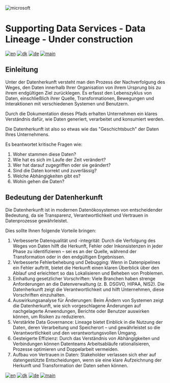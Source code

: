 ![microsoft](../images/microsoft.png)

# Supporting Data Services - Data Lineage - Under construction

[![en](https://img.shields.io/badge/lang-en-red.svg)](DataLineage.md)
[![dk](https://img.shields.io/badge/lang-dk-green.svg)](DataLineage-da.md)
[![de](https://img.shields.io/badge/lang-de-yellow.svg)](DataLineage-de.md)
[![main](https://img.shields.io/badge/main-document-blue.svg)](../../README.md)

## Einleitung

Unter der Datenherkunft versteht man den Prozess der Nachverfolgung des Weges, den Daten innerhalb Ihrer Organisation von ihrem Ursprung bis zu ihrem endgültigen Ziel zurücklegen.
Es erfasst den Lebenszyklus von Daten, einschließlich ihrer Quelle, Transformationen, Bewegungen und Interaktionen mit verschiedenen Systemen und Benutzern. 

Durch die Dokumentation dieses Pfads erhalten Unternehmen ein klares Verständnis dafür, wie Daten generiert, verarbeitet und konsumiert werden. 

Die Datenherkunft ist also so etwas wie das "Geschichtsbuch" der Daten Ihres Unternehmens. 

Es beantwortet kritische Fragen wie:

1) Woher stammen diese Daten?
2) Wie hat es sich im Laufe der Zeit verändert?
3) Wer hat darauf zugegriffen oder sie geändert?
4) Sind die Daten korrekt und zuverlässig?
5) Welche Abhängigkeiten gibt es?
6) Wohin gehen die Daten?

## Bedeutung der Datenherkunft

Die Datenherkunft ist in modernen Datenökosystemen von entscheidender Bedeutung, da sie Transparenz, Verantwortlichkeit und Vertrauen in Datenprozesse gewährleistet.

Dies sollte Ihnen folgende Vorteile bringen:

1) Verbesserte Datenqualität und -integrität: Durch die Verfolgung des Weges von Daten hilft die Herkunft, Fehler oder Inkonsistenzen in jeder Phase zu identifizieren – sei es an der Quelle, während der Transformation oder in den endgültigen Ergebnissen.
2) Verbesserte Fehlerbehebung und Debugging: Wenn in Datenpipelines ein Fehler auftritt, bietet die Herkunft einen klaren Überblick über den Ablauf und erleichtert so das Lokalisieren und Beheben von Problemen.
3) Einhaltung gesetzlicher Vorschriften: Viele Branchen haben strenge Anforderungen an die Datenverwaltung (z. B. DSGVO, HIPAA, NIS2). Die Datenherkunft zeigt die Verantwortlichkeit und hilft Unternehmen, diese Vorschriften einzuhalten.
4) Auswirkungsanalyse für Änderungen: Beim Ändern von Systemen zeigt die Datenherkunft, wie sich vorgeschlagene Änderungen auf nachgelagerte Anwendungen, Berichte oder Benutzer auswirken können, um Risiken zu reduzieren.
5) Verstärkte Data Governance: Lineage bietet Einblick in die Nutzung der Daten, deren Verarbeitung und Speicherort – und gewährleistet so die Verantwortlichkeit und den verantwortungsvollen Umgang.
6) Gesteigerte Effizienz: Durch das Verständnis von Abhängigkeiten und Verbindungen können Datenteams Arbeitsabläufe rationalisieren, Prozesse optimieren und Doppelarbeit vermeiden.
7) Aufbau von Vertrauen in Daten: Stakeholder verlassen sich eher auf datengestützte Entscheidungen, wenn sie eine klare Aufzeichnung der Herkunft und Transformation der Daten sehen können.



[![en](https://img.shields.io/badge/lang-en-red.svg)](DataLineage.md)
[![dk](https://img.shields.io/badge/lang-dk-green.svg)](DataLineage-da.md)
[![de](https://img.shields.io/badge/lang-de-yellow.svg)](DataLineage-de.md)
[![main](https://img.shields.io/badge/main-document-blue.svg)](../../README.md)
